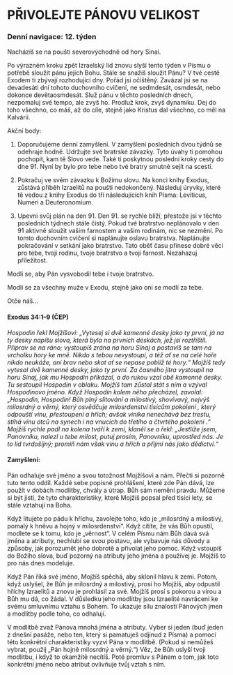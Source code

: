 # PŘIVOLEJTE PÁNOVU VELIKOST

### Denní navigace: 12. týden

Nacházíš se na poušti severovýchodně od hory Sinai.

Po výrazném kroku zpět Izraelský lid znovu slyší tento týden v Písmu o potřebě sloužit pánu jejich Bohu. Stále se snažíš sloužit Pánu? V tvé cestě Exodem ti zbývají rozhodující dny. Pořád jsi očištěný. Zavázal jsi se na devadesáti dní tohoto duchovního cvičení, ne sedmdesát, osmdesát, nebo dokonce devětaosmdesát. Služ pánu v těchto posledních dnech, nezpomaluj své tempo, ale zvyš ho. Prodluž krok, zvyš dynamiku. Dej do toho všechno, co máš, až do cíle, stejně jako Kristus dal všechno, co měl na Kalvárii.

Akční body:
1. Doporučujeme denní zamyšlení. V zamyšlení posledních dvou týdnů se odehraje hodně. Udržujte své bratrské závazky. Tyto úvahy ti pomohou pochopit, kam tě Slovo vede. Také ti poskytnou poslední kroky cesty do dne 91. Nyní by bylo pro tebe nebo tvé bratry smutné sejít na scestí.

2. Pokračuj ve svém závazku k Božímu slovu. Na konci knihy Exodus, zůstává příběh Izraelitů na poušti nedokončený. Následuj úryvky, které tě vedou z knihy Exodus do tří následujících knih Písma: Leviticus, Numeri a Deuteronomium.

3. Upevni svůj plán na den 91. Den 91. se rychle blíží, přestože jsi v těchto posledních týdnech stále čistý. Pokud tvé bratrstvo neplánovalo v den 91 aktivně sloužit vašim farnostem a vašim rodinám, nic se nezmění. Po tomto duchovním cvičení si naplánujte oslavu bratrstva. Naplánujte pokračování v setkání jako bratrstvo. Tato oběť času přinese dobré věci pro tebe, tvoji rodinu, tvoje bratrstvo a tvoji farnost. Nezahazuj příležitost.

Modli se, aby Pán vysvobodil tebe i tvoje bratrstvo.

Modli se za všechny muže v Exodu, stejně jako oni se modlí za tebe.

Otče náš...

#### Exodus 34:1–9 (ČEP)
*Hospodin řekl Mojžíšovi: „Vytesej si dvě kamenné desky jako ty první, já na ty desky napíšu slova, která byla na prvních deskách, jež jsi roztříštil. Připrav se na ráno; vystoupíš zrána na horu Sínaj a postavíš se tam na vrcholku hory ke mně. Nikdo s tebou nevystoupí, a též ať se na celé hoře nikdo neukáže, ani brav nebo skot ať se nepase poblíž té hory.“ Mojžíš tedy vytesal dvě kamenné desky, jako ty první. Za časného jitra vystoupil na horu Sínaj, jak mu Hospodin přikázal, a do rukou vzal obě kamenné desky. Tu sestoupil Hospodin v oblaku. Mojžíš tam zůstal stát s ním a vzýval Hospodinovo jméno. Když Hospodin kolem něho přecházel, zavolal: „Hospodin, Hospodin! Bůh plný slitování a milostivý, shovívavý, nejvýš milosrdný a věrný, který osvědčuje milosrdenství tisícům pokolení , který odpouští vinu, přestoupení a hřích; avšak viníka nenechává bez trestu, stíhá vinu otců na synech i na vnucích do třetího a čtvrtého pokolení .“ Mojžíš rychle padl na kolena tváří k zemi, klaněl se a řekl: „Jestliže jsem, Panovníku, nalezl u tebe milost, putuj prosím, Panovníku, uprostřed nás. Je to lid tvrdošíjný; promiň nám však vinu a hřích a přijmi nás jako dědictví.“*

#### Zamyšlení:
Pán odhaluje své jméno a svou totožnost Mojžíšovi a nám. Přečti si pozorně tuto tento oddíl. Každé sebe popisné prohlášení, které zde Pán dává, lze použít v dobách modlitby, chvály a útrap. Bůh sám nemění pravdu. Můžeme si být jisti, že tyto charakteristiky, které Mojžíš popsal před tisíci lety, se stále vztahují na Boha.

Když litujete po pádu k hříchu, zavolejte  toho, kdo je „milosrdný a milostivý, pomalý k hněvu a hojný v milosrdenství“. Když cítíte, že vás Bůh opustil, modlete se k tomu, kdo je „věrnost“. V celém Písmu nám Bůh dává svá jména a atributy, nechlubí se svou postavu, ale vybavuje nás důvody a způsoby, jak porozumět jeho dobrotě a přivolat jeho pomoc. Když vstoupíš do Božího slova, buď pozorný na atributy jeho jména a používej je. Mojžíš to pro nás dnes modeluje.

Když Pán říká své jméno, Mojžíš spěchá, aby sklonil hlavu k zemi. Potom, když uslyšel, že Bůh je milosrdný a milostivý, prosí ho Mojžíš, aby odpustil hříchy Izraelitů a znovu je prohlásil za své. Mojžíš prosí s pokorou a vírou a Bůh mu dá, co žádal. V důsledku jeho modlitby jsou Izraelité navráceni ke svému smluvnímu vztahu s Bohem. To ukazuje sílu znalosti Pánových jmen a modlitby podle toho, co odhalují.

V modlitbě zvaž Pánova mnohá jména a atributy. Vyber si jeden (buď jeden z dnešní pasáže, nebo ten, který si pamatuješ odjinud z Písma) a pomocí této konkrétní charakteristiky vyzvi Pána v modlitbě. (Pokud si nemůžeš vybrat, použij „Pán hojně milosrdný a věrný.“) Věz, že Bůh uslyší tvoji modlitbu, i když to okamžitě necítíš. Poté promluv s Pánem o tom, jak toto konkrétní jméno nebo atribut ovlivňuje tvůj vztah s ním.
